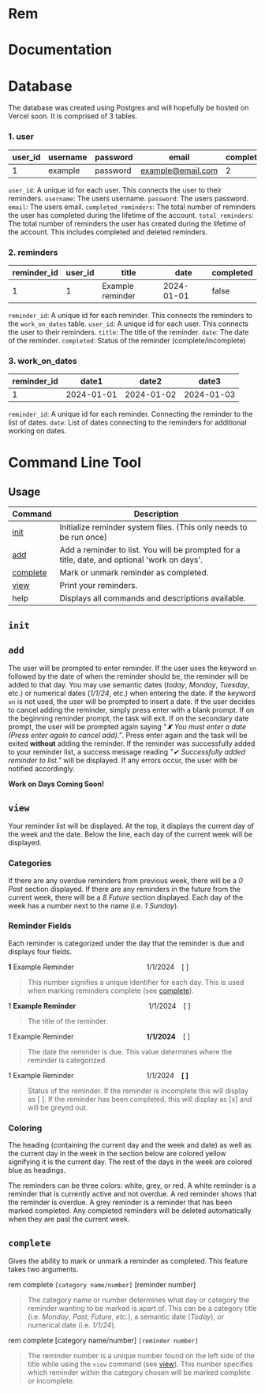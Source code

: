 # Rem

# Documentation

# Database

The database was created using Postgres and will hopefully be hosted on Vercel soon. It is comprised of 3 tables.

### 1. user

| user_id | username | password | email             | completed_reminders | total_reminders |
| ------- | -------- | -------- | ----------------- | ------------------- | --------------- |
| 1       | example  | password | example@email.com | 2                   | 6               |

`user_id`: A unique id for each user. This connects the user to their reminders.
`username`: The users username.
`password`: The users password.
`email`: The users email.
`completed_reminders`: The total number of reminders the user has completed during the lifetime of the account.
`total_reminders`: The total number of reminders the user has created during the lifetime of the account. This includes completed and deleted reminders.

### 2. reminders

| reminder_id | user_id | title            | date       | completed |
| ----------- | ------- | ---------------- | ---------- | --------- |
| 1           | 1       | Example reminder | 2024-01-01 | false     |

`reminder_id`: A unique id for each reminder. This connects the reminders to the `work_on_dates` table.
`user_id`: A unique id for each user. This connects the user to their reminders.
`title`: The title of the reminder.
`date`: The date of the reminder.
`completed`: Status of the reminder (complete/incomplete)

### 3. work_on_dates

| reminder_id | date1      | date2      | date3      |
| ----------- | ---------- | ---------- | ---------- |
| 1           | 2024-01-01 | 2024-01-02 | 2024-01-03 |

`reminder_id`: A unique id for each reminder. Connecting the reminder to the list of dates.
`date`: List of dates connecting to the reminders for additional working on dates.

# Command Line Tool

## Usage

| Command  | Description                                                                                  |
| -------- | -------------------------------------------------------------------------------------------- |
| [init](https://github.com/jacob-hawkins/rem/tree/main?tab=readme-ov-file#init)     | Initialize reminder system files. (This only needs to be run once)                           |
| [add](https://github.com/jacob-hawkins/rem/tree/main?tab=readme-ov-file#add)      | Add a reminder to list. You will be prompted for a title, date, and optional 'work on days'. |
| [complete](https://github.com/jacob-hawkins/rem/tree/main?tab=readme-ov-file#complete) | Mark or unmark reminder as completed.                                                        |
| [view](https://github.com/jacob-hawkins/rem/tree/main?tab=readme-ov-file#view)     | Print your reminders.                                                                        |
| help     | Displays all commands and descriptions available.                                            |

## `init`

## `add`

The user will be prompted to enter reminder. If the user uses the keyword `on` followed by the date of when the reminder should be, the reminder will be added to that day. You may use semantic dates (_today_, _Monday_, _Tuesday_, etc.) or numerical dates (_1/1/24_, etc.) when entering the date. If the keyword `on` is not used, the user will be prompted to insert a date. If the user decides to cancel adding the reminder, simply press enter with a blank prompt. If on the beginning reminder prompt, the task will exit. If on the secondary date prompt, the user will be prompted again saying _"✘ You must enter a date (Press enter again to cancel add)."_. Press enter again and the task will be exited **without** adding the reminder. If the reminder was successfully added to your reminder list, a success message reading _"✔ Successfully added reminder to list."_ will be displayed. If any errors occur, the user with be notified accordingly.

**Work on Days Coming Soon!**

## `view`

Your reminder list will be displayed. At the top, it displays the current day of the week and the date. Below the line, each day of the current week will be displayed.

### Categories

If there are any overdue reminders from previous week, there will be a _0 Past_ section displayed. If there are any reminders in the future from the current week, there will be a _8 Future_ section displayed. Each day of the week has a number next to the name (i.e. _1 Sunday_).

### Reminder Fields

Each reminder is categorized under the day that the reminder is due and displays four fields.

**1** Example Reminder &emsp; &emsp; &emsp; &emsp; &emsp; &emsp; &emsp; &emsp; 1/1/2024 &ensp; [ ]

> This number signifies a unique identifier for each day. This is used when marking reminders complete (see [complete](https://github.com/jacob-hawkins/rem/blob/main/README.md#complete)).

1 **Example Reminder** &emsp; &emsp; &emsp; &emsp; &emsp; &emsp; &emsp; &emsp; 1/1/2024 &ensp; [ ]

> The title of the reminder.

1 Example Reminder &emsp; &emsp; &emsp; &emsp; &emsp; &emsp; &emsp; &emsp; **1/1/2024** &ensp; [ ]

> The date the reminder is due. This value determines where the reminder is categorized.

1 Example Reminder &emsp; &emsp; &emsp; &emsp; &emsp; &emsp; &emsp; &emsp; 1/1/2024 &ensp; **[ ]**

> Status of the reminder. If the reminder is incomplete this will display as [ ]. If the reminder has been completed, this will display as [x] and will be greyed out.

### Coloring

The heading (containing the current day and the week and date) as well as the current day in the week in the section below are colored yellow signifying it is the current day. The rest of the days in the week are colored blue as headings.

The reminders can be three colors: white, grey, or red. A white reminder is a reminder that is currently active and not overdue. A red reminder shows that the reminder is overdue. A grey reminder is a reminder that has been marked completed. Any completed reminders will be deleted automatically when they are past the current week.

## `complete`

Gives the ability to mark or unmark a reminder as completed. This feature takes two arguments.

rem complete `[category name/number]` [reminder number]

> The category name or number determines what day or category the reminder wanting to be marked is apart of. This can be a category title (i.e. _Monday_, _Past_, _Future_, _etc._), a semantic date (_Today_), or numerical date (i.e. _1/1/24_).

rem complete [category name/number] `[reminder number]`

> The reminder number is a unique number found on the left side of the title while using the `view` command (see [view](https://github.com/jacob-hawkins/rem/blob/main/README.md#view)). This number specifies which reminder within the category chosen will be marked complete or incomplete.
